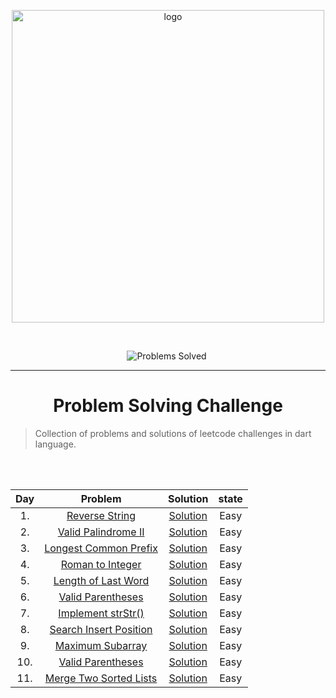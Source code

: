 <p align="center">
<a href="https://leetcode.com/MZzzNn/">
<img src="https://assets.leetcode.com/static_assets/public/webpack_bundles/images/logo-dark.e99485d9b.svg" width="500" alt="logo"></a>
</p>

[//]: # (<img src="https://badges.frapsoft.com/os/v2/open-source.svg?v=103" alt="Open Source Love">)

<br/>

<p align="center">
<img src="https://img.shields.io/badge/Problems%20Solved-30-sucess.svg" alt="Problems Solved">
<img src="https://img.shields.io/badge/Language-Dart-blue.svg" alt="">
</p>


---
<h1 align="center">Problem Solving Challenge</h1> 

> Collection of problems and solutions of leetcode challenges in dart language.


<br/><br/>                                                     


| Day |                                     Problem                                      |                                        Solution                                         | state  |
|:---:|:--------------------------------------------------------------------------------:|:---------------------------------------------------------------------------------------:|:------:|
| 1.  |         [Reverse String ](https://leetcode.com/problems/reverse-string/)         | [Solution](https://github.com/mazen-mo7amed/30-Day-Challenge/blob/main/lib/day_1.dart)  |  Easy  |
| 2.  |    [Valid Palindrome II ](https://leetcode.com/problems/valid-palindrome-ii/)    | [Solution](https://github.com/mazen-mo7amed/30-Day-Challenge/blob/main/lib/day_2.dart)  |  Easy  |
| 3.  |  [Longest Common Prefix ](https://leetcode.com/problems/longest-common-prefix/)  | [Solution](https://github.com/mazen-mo7amed/30-Day-Challenge/blob/main/lib/day_3.dart)  |  Easy  |
| 4.  |       [Roman to Integer ](https://leetcode.com/problems/roman-to-integer/)       | [Solution](https://github.com/mazen-mo7amed/30-Day-Challenge/blob/main/lib/day_4.dart)  |  Easy  |
| 5.  |    [Length of Last Word ](https://leetcode.com/problems/length-of-last-word/)    | [Solution](https://github.com/mazen-mo7amed/30-Day-Challenge/blob/main/lib/day_5.dart)  |  Easy  |                                                                                 |                                                                                         |        |
| 6.  |      [Valid Parentheses ](https://leetcode.com/problems/valid-parentheses/)      | [Solution](https://github.com/mazen-mo7amed/30-Day-Challenge/blob/main/lib/day_6.dart)  |  Easy  |
| 7.  |      [Implement strStr() ](https://leetcode.com/problems/implement-strstr/)      | [Solution](https://github.com/mazen-mo7amed/30-Day-Challenge/blob/main/lib/day_7.dart)  |  Easy  |
| 8.  | [Search Insert Position ](https://leetcode.com/problems/search-insert-position/) | [Solution](https://github.com/mazen-mo7amed/30-Day-Challenge/blob/main/lib/day_8.dart)  |  Easy  |
| 9.  |       [Maximum Subarray ](https://leetcode.com/problems/maximum-subarray/)       | [Solution](https://github.com/mazen-mo7amed/30-Day-Challenge/blob/main/lib/day_9.dart)  |  Easy  |
| 10. |      [Valid Parentheses ](https://leetcode.com/problems/valid-parentheses/)      | [Solution](https://github.com/mazen-mo7amed/30-Day-Challenge/blob/main/lib/day_10.dart) |  Easy  |
| 11. | [Merge Two Sorted Lists ](https://leetcode.com/problems/merge-two-sorted-lists/) | [Solution](https://github.com/mazen-mo7amed/30-Day-Challenge/blob/main/lib/day_11.dart) |  Easy  |



















<!--
| 21. |       [Next Permutation ](https://leetcode.com/problems/next-permutation/)       | [Solution](https://github.com/mazen-mo7amed/30-Day-Challenge/blob/main/lib/day_21.dart) | Medium |
| 12. | [Merge Two Sorted Lists ](https://leetcode.com/problems/merge-two-sorted-lists/) | [Solution](https://github.com/mazen-mo7amed/30-Day-Challenge/blob/main/lib/day_11.dart) |  Easy  |
| 13. | [Merge Two Sorted Lists ](https://leetcode.com/problems/merge-two-sorted-lists/) | [Solution](https://github.com/mazen-mo7amed/30-Day-Challenge/blob/main/lib/day_11.dart) |  Easy  |
| 14. | [Merge Two Sorted Lists ](https://leetcode.com/problems/merge-two-sorted-lists/) | [Solution](https://github.com/mazen-mo7amed/30-Day-Challenge/blob/main/lib/day_11.dart) |  Easy  |
| 15. | [Merge Two Sorted Lists ](https://leetcode.com/problems/merge-two-sorted-lists/) | [Solution](https://github.com/mazen-mo7amed/30-Day-Challenge/blob/main/lib/day_11.dart) |  Easy  |
| 16. | [Merge Two Sorted Lists ](https://leetcode.com/problems/merge-two-sorted-lists/) | [Solution](https://github.com/mazen-mo7amed/30-Day-Challenge/blob/main/lib/day_11.dart) |  Easy  |
| 17. | [Merge Two Sorted Lists ](https://leetcode.com/problems/merge-two-sorted-lists/) | [Solution](https://github.com/mazen-mo7amed/30-Day-Challenge/blob/main/lib/day_11.dart) |  Easy  |
| 18. | [Merge Two Sorted Lists ](https://leetcode.com/problems/merge-two-sorted-lists/) | [Solution](https://github.com/mazen-mo7amed/30-Day-Challenge/blob/main/lib/day_11.dart) |  Easy  |
| 19. | [Merge Two Sorted Lists ](https://leetcode.com/problems/merge-two-sorted-lists/) | [Solution](https://github.com/mazen-mo7amed/30-Day-Challenge/blob/main/lib/day_11.dart) |  Easy  |
| 20. | [Merge Two Sorted Lists ](https://leetcode.com/problems/merge-two-sorted-lists/) | [Solution](https://github.com/mazen-mo7amed/30-Day-Challenge/blob/main/lib/day_11.dart) |  Easy  |
| 21. |       [Next Permutation ](https://leetcode.com/problems/next-permutation/)       | [Solution](https://github.com/mazen-mo7amed/30-Day-Challenge/blob/main/lib/day_21.dart) | Medium |
| 22. | [Merge Two Sorted Lists ](https://leetcode.com/problems/merge-two-sorted-lists/) | [Solution](https://github.com/mazen-mo7amed/30-Day-Challenge/blob/main/lib/day_11.dart) |  Easy  |
| 23. | [Merge Two Sorted Lists ](https://leetcode.com/problems/merge-two-sorted-lists/) | [Solution](https://github.com/mazen-mo7amed/30-Day-Challenge/blob/main/lib/day_11.dart) |  Easy  |
| 24. | [Merge Two Sorted Lists ](https://leetcode.com/problems/merge-two-sorted-lists/) | [Solution](https://github.com/mazen-mo7amed/30-Day-Challenge/blob/main/lib/day_11.dart) |  Easy  |
| 25. | [Merge Two Sorted Lists ](https://leetcode.com/problems/merge-two-sorted-lists/) | [Solution](https://github.com/mazen-mo7amed/30-Day-Challenge/blob/main/lib/day_11.dart) |  Easy  |
| 26. | [Merge Two Sorted Lists ](https://leetcode.com/problems/merge-two-sorted-lists/) | [Solution](https://github.com/mazen-mo7amed/30-Day-Challenge/blob/main/lib/day_11.dart) |  Easy  |
| 27. | [Merge Two Sorted Lists ](https://leetcode.com/problems/merge-two-sorted-lists/) | [Solution](https://github.com/mazen-mo7amed/30-Day-Challenge/blob/main/lib/day_11.dart) |  Easy  |
| 28. | [Merge Two Sorted Lists ](https://leetcode.com/problems/merge-two-sorted-lists/) | [Solution](https://github.com/mazen-mo7amed/30-Day-Challenge/blob/main/lib/day_11.dart) |  Easy  |
| 29. | [Merge Two Sorted Lists ](https://leetcode.com/problems/merge-two-sorted-lists/) | [Solution](https://github.com/mazen-mo7amed/30-Day-Challenge/blob/main/lib/day_11.dart) |  Easy  |
| 30. | [Merge Two Sorted Lists ](https://leetcode.com/problems/merge-two-sorted-lists/) | [Solution](https://github.com/mazen-mo7amed/30-Day-Challenge/blob/main/lib/day_11.dart) |  Easy  |
-->